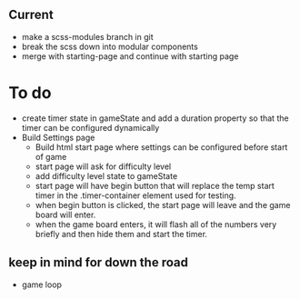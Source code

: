 ## Current 
- make a scss-modules branch in git
- break the scss down into modular components
- merge with starting-page and continue with starting page
# To do
- create timer state in gameState and add a duration property so that the timer can be configured dynamically
- Build Settings page
  - Build html start page where settings can be configured before start of game
  - start page will ask for difficulty level
  - add difficulty level state to gameState
  - start page will have begin button that will replace the temp start timer in the .timer-container element used for testing. 
  - when begin button is clicked, the start page will leave and the game board will enter. 
  - when the game board enters, it will flash all of the numbers very briefly and then hide them and start the timer. 

## keep in mind for down the road
- game loop
